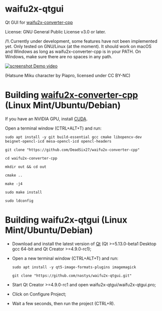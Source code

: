 # waifu2x-qtgui
Qt GUI for [waifu2x-converter-cpp](https://github.com/DeadSix27/waifu2x-converter-cpp)

License: GNU General Public License v3.0 or later.

/!\ Currently under development, some features have not been implemented yet. Only tested on GNU/Linux (at the moment). It should work on macOS and Windows as long as waifu2x-converter-cpp is in your PATH. On Windows, make sure there are no spaces in any path.

[![screenshot](https://github.com/nastys/waifu2x-qtgui/raw/master/screenshot.png)
Demo video](https://www.youtube.com/watch?v=8WbIJI7ifCY)

(Hatsune Miku character by Piapro, licensed under CC BY-NC)


# Building [waifu2x-converter-cpp](https://github.com/DeadSix27/waifu2x-converter-cpp) (Linux Mint/Ubuntu/Debian)
If you have an NVIDIA GPU, install [CUDA](https://developer.nvidia.com/cuda-downloads?target_os=Linux&target_arch=x86_64&target_distro=Ubuntu).

Open a terminal window (CTRL+ALT+T) and run:
    
    sudo apt install -y git build-essential gcc cmake libopencv-dev beignet-opencl-icd mesa-opencl-icd opencl-headers
    
    git clone "https://github.com/DeadSix27/waifu2x-converter-cpp"
    
    cd waifu2x-converter-cpp
    
    mkdir out && cd out
    
    cmake ..
    
    make -j4
    
    sudo make install
    
    sudo ldconfig

# Building waifu2x-qtgui (Linux Mint/Ubuntu/Debian)
- Download and install the latest version of [Qt](https://www.qt.io/download) \(Qt >=5.13.0-beta1 Desktop gcc 64-bit and Qt Creator >=4.9.0-rc1\);
- Open a new terminal window (CTRL+ALT+T) and run:
    
      sudo apt install -y qt5-image-formats-plugins imagemagick
    
      git clone "https://github.com/nastys/waifu2x-qtgui.git"
    
- Start Qt Creator >=4.9.0-rc1 and open waifu2x-qtgui/waifu2x-qtgui.pro;
- Click on Configure Project;
- Wait a few seconds, then run the project (CTRL+R).
